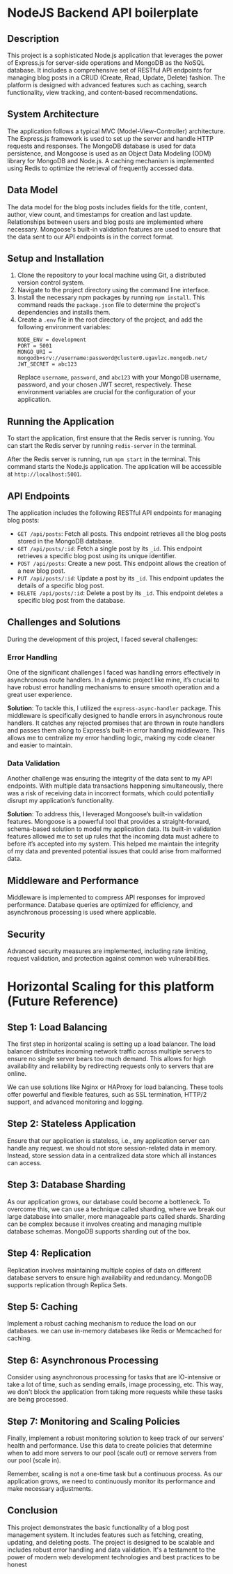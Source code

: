 # NodeJS Backend API boilerplate

## Description
This project is a sophisticated Node.js application that leverages the power of Express.js for server-side operations and MongoDB as the NoSQL database. It includes a comprehensive set of RESTful API endpoints for managing blog posts in a CRUD (Create, Read, Update, Delete) fashion. The platform is designed with advanced features such as caching, search functionality, view tracking, and content-based recommendations.


## System Architecture
The application follows a typical MVC (Model-View-Controller) architecture. The Express.js framework is used to set up the server and handle HTTP requests and responses. The MongoDB database is used for data persistence, and Mongoose is used as an Object Data Modeling (ODM) library for MongoDB and Node.js. A caching mechanism is implemented using Redis to optimize the retrieval of frequently accessed data.

## Data Model
The data model for the blog posts includes fields for the title, content, author, view count, and timestamps for creation and last update. Relationships between users and blog posts are implemented where necessary. Mongoose's built-in validation features are used to ensure that the data sent to our API endpoints is in the correct format.

## Setup and Installation

1. Clone the repository to your local machine using Git, a distributed version control system.
2. Navigate to the project directory using the command line interface.
3. Install the necessary npm packages by running `npm install`. This command reads the `package.json` file to determine the project's dependencies and installs them.
4. Create a `.env` file in the root directory of the project, and add the following environment variables:
    ```
    NODE_ENV = development
    PORT = 5001
    MONGO_URI = mongodb+srv://username:password@cluster0.ugavlzc.mongodb.net/
    JWT_SECRET = abc123
    ```
    Replace `username`, `password`, and `abc123` with your MongoDB username, password, and your chosen JWT secret, respectively. These environment variables are crucial for the configuration of your application.

## Running the Application

To start the application, first ensure that the Redis server is running. You can start the Redis server by running `redis-server` in the terminal. 

After the Redis server is running, run `npm start` in the terminal. This command starts the Node.js application. The application will be accessible at `http://localhost:5001`.

## API Endpoints

The application includes the following RESTful API endpoints for managing blog posts:

- `GET /api/posts`: Fetch all posts. This endpoint retrieves all the blog posts stored in the MongoDB database.
- `GET /api/posts/:id`: Fetch a single post by its `_id`. This endpoint retrieves a specific blog post using its unique identifier.
- `POST /api/posts`: Create a new post. This endpoint allows the creation of a new blog post.
- `PUT /api/posts/:id`: Update a post by its `_id`. This endpoint updates the details of a specific blog post.
- `DELETE /api/posts/:id`: Delete a post by its `_id`. This endpoint deletes a specific blog post from the database.

## Challenges and Solutions

During the development of this project, I faced several challenges:

### Error Handling
One of the significant challenges I faced was handling errors effectively in asynchronous route handlers. In a dynamic project like mine, it’s crucial to have robust error handling mechanisms to ensure smooth operation and a great user experience.

**Solution**: To tackle this, I utilized the `express-async-handler` package. This middleware is specifically designed to handle errors in asynchronous route handlers. It catches any rejected promises that are thrown in route handlers and passes them along to Express’s built-in error handling middleware. This allows me to centralize my error handling logic, making my code cleaner and easier to maintain.

### Data Validation
Another challenge was ensuring the integrity of the data sent to my API endpoints. With multiple data transactions happening simultaneously, there was a risk of receiving data in incorrect formats, which could potentially disrupt my application’s functionality.

**Solution**: To address this, I leveraged Mongoose’s built-in validation features. Mongoose is a powerful tool that provides a straight-forward, schema-based solution to model my application data. Its built-in validation features allowed me to set up rules that the incoming data must adhere to before it’s accepted into my system. This helped me maintain the integrity of my data and prevented potential issues that could arise from malformed data.


## Middleware and Performance
Middleware is implemented to compress API responses for improved performance. Database queries are optimized for efficiency, and asynchronous processing is used where applicable.

## Security
Advanced security measures are implemented, including rate limiting, request validation, and protection against common web vulnerabilities.

# Horizontal Scaling for this platform (Future Reference)

## Step 1: Load Balancing
The first step in horizontal scaling is setting up a load balancer. The load balancer distributes incoming network traffic across multiple servers to ensure no single server bears too much demand. This allows for high availability and reliability by redirecting requests only to servers that are online.

We can use solutions like Nginx or HAProxy for load balancing. These tools offer powerful and flexible features, such as SSL termination, HTTP/2 support, and advanced monitoring and logging.

## Step 2: Stateless Application
Ensure that our application is stateless, i.e., any application server can handle any request. we should not store session-related data in memory. Instead, store session data in a centralized data store which all instances can access.

## Step 3: Database Sharding
As our application grows, our database could become a bottleneck. To overcome this, we can use a technique called sharding, where we break our large database into smaller, more manageable parts called shards. Sharding can be complex because it involves creating and managing multiple database schemas. MongoDB supports sharding out of the box.

## Step 4: Replication
Replication involves maintaining multiple copies of data on different database servers to ensure high availability and redundancy. MongoDB supports replication through Replica Sets.

## Step 5: Caching
Implement a robust caching mechanism to reduce the load on our databases. we can use in-memory databases like Redis or Memcached for caching.

## Step 6: Asynchronous Processing
Consider using asynchronous processing for tasks that are IO-intensive or take a lot of time, such as sending emails, image processing, etc. This way, we don't block the application from taking more requests while these tasks are being processed.

## Step 7: Monitoring and Scaling Policies
Finally, implement a robust monitoring solution to keep track of our servers' health and performance. Use this data to create policies that determine when to add more servers to our pool (scale out) or remove servers from our pool (scale in).

Remember, scaling is not a one-time task but a continuous process. As our application grows, we need to continuously monitor its performance and make necessary adjustments.

## Conclusion

This project demonstrates the basic functionality of a blog post management system. It includes features such as fetching, creating, updating, and deleting posts. The project is designed to be scalable and includes robust error handling and data validation. It's a testament to the power of modern web development technologies and best practices to be honest
